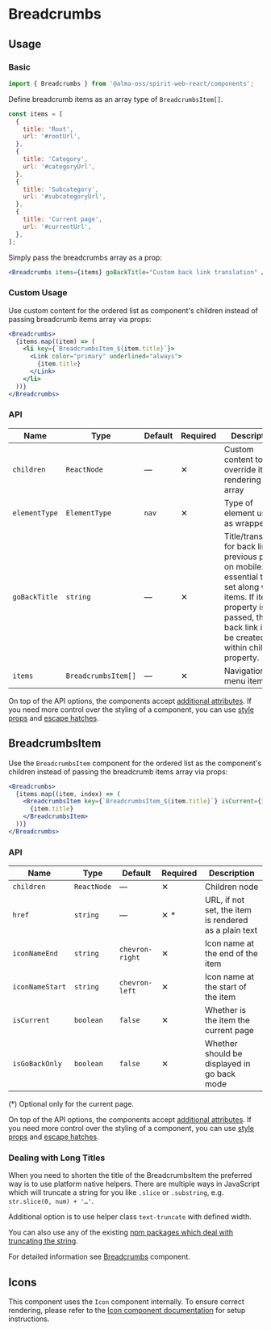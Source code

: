 # Breadcrumbs

## Usage

### Basic

```jsx
import { Breadcrumbs } from '@alma-oss/spirit-web-react/components';
```

Define breadcrumb items as an array type of `BreadcrumbsItem[]`.

```jsx
const items = [
  {
    title: 'Root',
    url: '#rootUrl',
  },
  {
    title: 'Category',
    url: '#categoryUrl',
  },
  {
    title: 'Subcategory',
    url: '#subcategoryUrl',
  },
  {
    title: 'Current page',
    url: '#currentUrl',
  },
];
```

Simply pass the breadcrumbs array as a prop:

```jsx
<Breadcrumbs items={items} goBackTitle="Custom back link translation" />
```

### Custom Usage

Use custom content for the ordered list as component's children instead of passing breadcrumb items array via props:

```jsx
<Breadcrumbs>
  {items.map((item) => (
    <li key={`BreadcrumbsItem_${item.title}`}>
      <Link color="primary" underlined="always">
        {item.title}
      </Link>
    </li>
  ))}
</Breadcrumbs>
```

### API

| Name          | Type                | Default | Required | Description                                                                                                                                                                                      |
| ------------- | ------------------- | ------- | -------- | ------------------------------------------------------------------------------------------------------------------------------------------------------------------------------------------------ |
| `children`    | `ReactNode`         | —       | ✕        | Custom content to override items rendering from array                                                                                                                                            |
| `elementType` | `ElementType`       | `nav`   | ✕        | Type of element used as wrapper                                                                                                                                                                  |
| `goBackTitle` | `string`            | —       | ✕        | Title/translation for back link to previous page on mobile. It's essential to be set along with items. If items property is not passed, the back link is to be created within children property. |
| `items`       | `BreadcrumbsItem[]` | —       | ✕        | Navigation menu items                                                                                                                                                                            |

On top of the API options, the components accept [additional attributes][readme-additional-attributes].
If you need more control over the styling of a component, you can use [style props][readme-style-props]
and [escape hatches][readme-escape-hatches].

## BreadcrumbsItem

Use the `BreadcrumbsItem` component for the ordered list as the component's children instead of passing the breadcrumb items array via props:

```jsx
<Breadcrumbs>
  {items.map((item, index) => (
    <BreadcrumbsItem key={`BreadcrumbsItem_${item.title}`} isCurrent={items.length === index - 1} href={item.url}>
      {item.title}
    </BreadcrumbsItem>
  ))}
</Breadcrumbs>
```

### API

| Name            | Type        | Default         | Required | Description                                           |
| --------------- | ----------- | --------------- | -------- | ----------------------------------------------------- |
| `children`      | `ReactNode` | —               | ✕        | Children node                                         |
| `href`          | `string`    | —               | ✕ \*     | URL, if not set, the item is rendered as a plain text |
| `iconNameEnd`   | `string`    | `chevron-right` | ✕        | Icon name at the end of the item                      |
| `iconNameStart` | `string`    | `chevron-left`  | ✕        | Icon name at the start of the item                    |
| `isCurrent`     | `boolean`   | `false`         | ✕        | Whether is the item the current page                  |
| `isGoBackOnly`  | `boolean`   | `false`         | ✕        | Whether should be displayed in go back mode           |

(\*) Optional only for the current page.

On top of the API options, the components accept [additional attributes][readme-additional-attributes].
If you need more control over the styling of a component, you can use [style props][readme-style-props]
and [escape hatches][readme-escape-hatches].

### Dealing with Long Titles

When you need to shorten the title of the BreadcrumbsItem the preferred way is to use platform native helpers.
There are multiple ways in JavaScript which will truncate a string for you like `.slice` or `.substring`, e.g. `str.slice(0, num) + '…'`.

Additional option is to use helper class `text-truncate` with defined width.

You can also use any of the existing [npm packages which deal with truncating the string][truncate-npm-search].

For detailed information see [Breadcrumbs][breadcrumbs] component.

## Icons

This component uses the `Icon` component internally. To ensure correct rendering,
please refer to the [Icon component documentation][web-react-icon-documentation] for setup instructions.

[breadcrumbs]: https://github.com/lmc-eu/spirit-design-system/blob/main/packages/web/src/scss/components/Breadcrumbs/README.md
[readme-additional-attributes]: https://github.com/lmc-eu/spirit-design-system/blob/main/packages/web-react/README.md#additional-attributes
[readme-escape-hatches]: https://github.com/lmc-eu/spirit-design-system/blob/main/packages/web-react/README.md#escape-hatches
[readme-style-props]: https://github.com/lmc-eu/spirit-design-system/blob/main/packages/web-react/README.md#style-props
[truncate-npm-search]: https://www.npmjs.com/search?q=truncate
[web-react-icon-documentation]: https://github.com/lmc-eu/spirit-design-system/blob/main/packages/web-react/src/components/Icon/README.md#-usage
